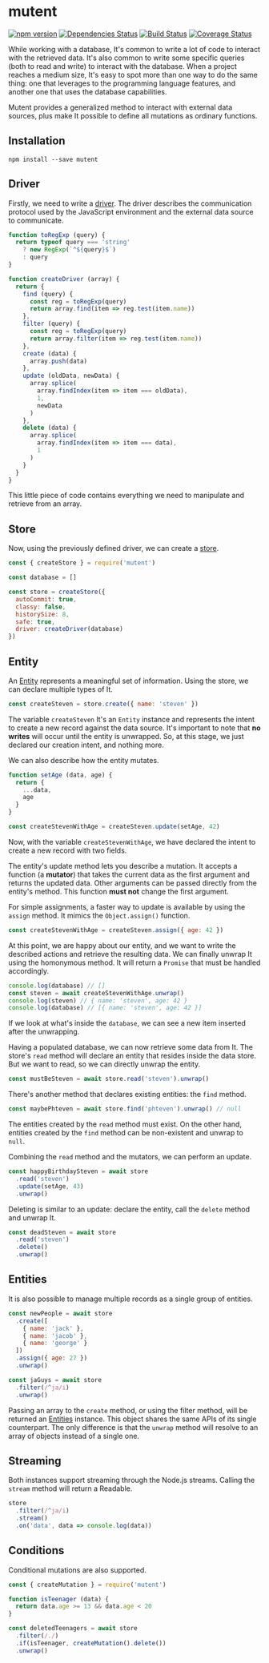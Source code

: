 # mutent

[![npm version](https://badge.fury.io/js/mutent.svg)](https://badge.fury.io/js/mutent)
[![Dependencies Status](https://david-dm.org/greguz/mutent.svg)](https://david-dm.org/greguz/mutent.svg)
[![Build Status](https://travis-ci.com/greguz/mutent.svg?branch=master)](https://travis-ci.com/greguz/mutent)
[![Coverage Status](https://coveralls.io/repos/github/greguz/mutent/badge.svg?branch=master)](https://coveralls.io/github/greguz/mutent?branch=master)

While working with a database, It's common to write a lot of code to interact with the retrieved data. It's also common to write some specific queries (both to read and write) to interact with the database. When a project reaches a medium size, It's easy to spot more than one way to do the same thing: one that leverages to the programming language features, and another one that uses the database capabilities.

Mutent provides a generalized method to interact with external data sources, plus make It possible to define all mutations as ordinary functions.

## Installation

```
npm install --save mutent
```

## Driver

Firstly, we need to write a [driver](docs/driver.md). The driver describes the communication protocol used by the JavaScript environment and the external data source to communicate.

```javascript
function toRegExp (query) {
  return typeof query === 'string'
    ? new RegExp(`^${query}$`)
    : query
}

function createDriver (array) {
  return {
    find (query) {
      const reg = toRegExp(query)
      return array.find(item => reg.test(item.name))
    },
    filter (query) {
      const reg = toRegExp(query)
      return array.filter(item => reg.test(item.name))
    },
    create (data) {
      array.push(data)
    },
    update (oldData, newData) {
      array.splice(
        array.findIndex(item => item === oldData),
        1,
        newData
      )
    },
    delete (data) {
      array.splice(
        array.findIndex(item => item === data),
        1
      )
    }
  }
}
```

This little piece of code contains everything we need to manipulate and retrieve from an array.

## Store

Now, using the previously defined driver, we can create a [store](docs/store.md).

```javascript
const { createStore } = require('mutent')

const database = []

const store = createStore({
  autoCommit: true,
  classy: false,
  historySize: 8,
  safe: true,
  driver: createDriver(database)
})
```

## Entity

An [Entity](docs/entity.md) represents a meaningful set of information. Using the store, we can declare multiple types of It.

```javascript
const createSteven = store.create({ name: 'steven' })
```

The variable `createSteven` It's an `Entity` instance and represents the intent to create a new record against the data source. It's important to note that **no writes** will occur until the entity is unwrapped. So, at this stage, we just declared our creation intent, and nothing more.

We can also describe how the entity mutates.

```javascript
function setAge (data, age) {
  return {
    ...data,
    age
  }
}

const createStevenWithAge = createSteven.update(setAge, 42)
```

Now, with the variable `createStevenWithAge`, we have declared the intent to create a new record with two fields.

The entity's update method lets you describe a mutation. It accepts a function (a **mutator**) that takes the current data as the first argument and returns the updated data. Other arguments can be passed directly from the entity's method. This function **must not** change the first argument.

For simple assignments, a faster way to update is available by using the `assign` method. It mimics the `Object.assign()` function.

```javascript
const createStevenWithAge = createSteven.assign({ age: 42 })
```

At this point, we are happy about our entity, and we want to write the described actions and retrieve the resulting data. We can finally unwrap It using the homonymous method. It will return a `Promise` that must be handled accordingly.

```javascript
console.log(database) // []
const steven = await createStevenWithAge.unwrap()
console.log(steven) // { name: 'steven', age: 42 }
console.log(database) // [{ name: 'steven', age: 42 }]
```

If we look at what's inside the `database`, we can see a new item inserted after the unwrapping.

Having a populated database, we can now retrieve some data from It. The store's `read` method will declare an entity that resides inside the data store. But we want to read, so we can directly unwrap the entity.

```javascript
const mustBeSteven = await store.read('steven').unwrap()
```

There's another method that declares existing entities: the `find` method.

```javascript
const maybePhteven = await store.find('phteven').unwrap() // null
```

The entities created by the `read` method must exist. On the other hand, entities created by the `find` method can be non-existent and unwrap to `null`.

Combining the `read` method and the mutators, we can perform an update.

```javascript
const happyBirthdaySteven = await store
  .read('steven')
  .update(setAge, 43)
  .unwrap()
```

Deleting is similar to an update: declare the entity, call the `delete` method and unwrap It.

```javascript
const deadSteven = await store
  .read('steven')
  .delete()
  .unwrap()
```

## Entities

It is also possible to manage multiple records as a single group of entities.

```javascript
const newPeople = await store
  .create([
    { name: 'jack' },
    { name: 'jacob' },
    { name: 'george' }
  ])
  .assign({ age: 27 })
  .unwrap()

const jaGuys = await store
  .filter(/^ja/i)
  .unwrap()
```

Passing an array to the `create` method, or using the filter method, will be returned an [Entities](docs/entities.md) instance. This object shares the same APIs of its single counterpart. The only difference is that the `unwrap` method will resolve to an array of objects instead of a single one.

## Streaming

Both instances support streaming through the Node.js streams. Calling the `stream` method will return a Readable.

```javascript
store
  .filter(/^ja/i)
  .stream()
  .on('data', data => console.log(data))
```

## Conditions

Conditional mutations are also supported.

```javascript
const { createMutation } = require('mutent')

function isTeenager (data) {
  return data.age >= 13 && data.age < 20
}

const deletedTeenagers = await store
  .filter(/./)
  .if(isTeenager, createMutation().delete())
  .unwrap()
```
